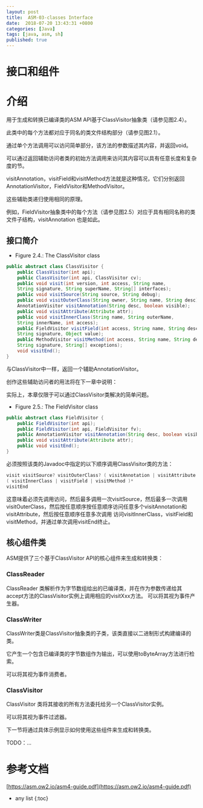 ```yaml
---
layout: post
title:  ASM-03-classes Interface
date:  2018-07-20 13:43:31 +0800
categories: [Java]
tags: [java, asm, sh]
published: true
---
```


# 接口和组件

# 介绍

用于生成和转换已编译类的ASM API基于ClassVisitor抽象类（请参见图2.4）。 

此类中的每个方法都对应于同名的类文件结构部分（请参见图2.1）。

通过单个方法调用可以访问简单部分，该方法的参数描述其内容，并返回void。 

可以通过返回辅助访问者类的初始方法调用来访问其内容可以具有任意长度和复杂度的节。

visitAnnotation，visitField和visitMethod方法就是这种情况，它们分别返回AnnotationVisitor，FieldVisitor和MethodVisitor。

这些辅助类递归使用相同的原理。 

例如，FieldVisitor抽象类中的每个方法（请参见图2.5）对应于具有相同名称的类文件子结构，visitAnnotation 也是如此。

## 接口简介

- Figure 2.4.: The ClassVisitor class

```java
public abstract class ClassVisitor {
    public ClassVisitor(int api);
    public ClassVisitor(int api, ClassVisitor cv);
    public void visit(int version, int access, String name,
    String signature, String superName, String[] interfaces);
    public void visitSource(String source, String debug);
    public void visitOuterClass(String owner, String name, String desc);
    AnnotationVisitor visitAnnotation(String desc, boolean visible);
    public void visitAttribute(Attribute attr);
    public void visitInnerClass(String name, String outerName,
    String innerName, int access);
    public FieldVisitor visitField(int access, String name, String desc,
    String signature, Object value);
    public MethodVisitor visitMethod(int access, String name, String desc,
    String signature, String[] exceptions);
    void visitEnd();
}
```

与ClassVisitor中一样，返回一个辅助AnnotationVisitor。 

创作这些辅助访问者的用法将在下一章中说明：

实际上，本章仅限于可以通过ClassVisitor类解决的简单问题。

- Figure 2.5.: The FieldVisitor class

```java
public abstract class FieldVisitor {
    public FieldVisitor(int api);
    public FieldVisitor(int api, FieldVisitor fv);
    public AnnotationVisitor visitAnnotation(String desc, boolean visible);
    public void visitAttribute(Attribute attr);
    public void visitEnd();
}
```

必须按照该类的Javadoc中指定的以下顺序调用ClassVisitor类的方法：

```java
visit visitSource? visitOuterClass? ( visitAnnotation | visitAttribute )*
( visitInnerClass | visitField | visitMethod )*
visitEnd
```

这意味着必须先调用访问，然后最多调用一次visitSource，然后最多一次调用visitOuterClass，然后按任意顺序按任意顺序访问任意多个visitAnnotation和visitAttribute，然后按任意顺序任意多次调用 访问visitInnerClass，visitField和visitMethod，并通过单次调用visitEnd终止。

## 核心组件类

ASM提供了三个基于ClassVisitor API的核心组件来生成和转换类：

### ClassReader

ClassReader 类解析作为字节数组给出的已编译类，并在作为参数传递给其accept方法的ClassVisitor实例上调用相应的visitXxx方法。 可以将其视为事件产生器。

### ClassWriter

ClassWriter类是ClassVisitor抽象类的子类，该类直接以二进制形式构建编译的类。 

它产生一个包含已编译类的字节数组作为输出，可以使用toByteArray方法进行检索。 

可以将其视为事件消费者。

### ClassVisitor

ClassVisitor 类将其接收的所有方法委托给另一个ClassVisitor实例。 

可以将其视为事件过滤器。

下一节将通过具体示例显示如何使用这些组件来生成和转换类。

TODO：...


# 参考文档

[https://asm.ow2.io/asm4-guide.pdf](https://asm.ow2.io/asm4-guide.pdf)

* any list
{:toc}